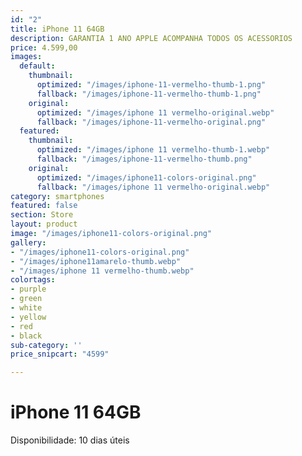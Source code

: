 ```yaml
---
id: "2"
title: iPhone 11 64GB
description: GARANTIA 1 ANO APPLE ACOMPANHA TODOS OS ACESSORIOS
price: 4.599,00
images:
  default:
    thumbnail:
      optimized: "/images/iphone-11-vermelho-thumb-1.png"
      fallback: "/images/iphone-11-vermelho-thumb-1.png"
    original:
      optimized: "/images/iphone 11 vermelho-original.webp"
      fallback: "/images/iphone-11-vermelho-original.png"
  featured:
    thumbnail:
      optimized: "/images/iphone 11 vermelho-thumb-1.webp"
      fallback: "/images/iphone-11-vermelho-thumb.png"
    original:
      optimized: "/images/iphone11-colors-original.png"
      fallback: "/images/iphone 11 vermelho-original.webp"
category: smartphones
featured: false
section: Store
layout: product
image: "/images/iphone11-colors-original.png"
gallery:
- "/images/iphone11-colors-original.png"
- "/images/iphone11amarelo-thumb.webp"
- "/images/iphone 11 vermelho-thumb.webp"
colortags:
- purple
- green
- white
- yellow
- red
- black
sub-category: ''
price_snipcart: "4599"

---
```

# iPhone 11 64GB

Disponibilidade: 10 dias úteis